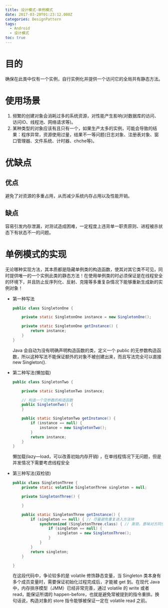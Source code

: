 ```yaml
---
title: 设计模式-单例模式
date: 2017-03-20T01:23:12.000Z
categories: DesignPattern
tags:
  - Android
  - 设计模式
toc: true
---
```


# 目的

  确保在此类中仅有一个实例，自行实例化并提供一个访问它的全局共有静态方法。

# 使用场景

1.  频繁的创建对象会消耗过多的系统资源，对性能产生影响(对数据库的访问、访问IO、线程池、网络请求等)。
2.  某种类型的对象应该有且只有一个，如果生产太多的实例，可能会导致的结果：程序异常，资源使用过量，结果不一等问题(日志对象、注册表对象、窗口管理器、文件系统、计时器、chche等)。
<!-- more -->

# 优缺点

## 优点

避免了对资源的多重占用，从而减少系统内存占用以及性能开销。

## 缺点

容易引发内存泄漏，对测试造成困难，一定程度上违背单一职责原则、进程被杀状态下有状态不一的问题。

# 单例模式的实现

无论哪种实现方法，其本质都是隐藏单例类的构造函数，使其对其它类不可见，同时提供唯一的一个实例此类的静态方法！在使用单例类的时必须保证是在线程安全的环境下，并且防止反序列化、反射、克隆等多重复杂情况下能够重新生成新的实例对象！

-   第一种写法

    ```Java
    public class SingletonOne {

        private static SingletonOne instance = new SingletonOne();

        private static SingletonOne getInstance() {
            return instance;
        }
    }
    ```

    Java 会自动为没有明确声明构造函数的类，定义一个 public 的无参数构造函数，所以这种写法不能保证额外的对象不被创建出来，而且写法完全可以直接new Singleton().

-   第二种写法(懒加载)

    ```Java
    public class SingletonTwo {

        private static SingletonTwo instance;

        // 构造一个空参数的构造函数
        public SingletonTwo() {
        }

        public static SingletonTwo getInstance() {
            if (instance == null) {
                instance = new SingletonTwo();
            }
            return instance;
        }
    }
    ```

    懒加载(lazy—load，可以改善初始内存开销) ，在单线程情况下无问题，但是并发情况下需要考虑线程安全

-   第三种写法(双检锁)

    ```Java
    public class SingletonThree {
        private static volatile SingletonThree singleton = null;

        private SingletonThree() {

        }

        public static SingletonThree getInstance() {
            if (singleton == null) { // 尽量避免重复进入方法块
                synchronized (SingletonThree.class) { // 类锁，意味对方同步类方法
                    if (singleton == null) {
                        singleton = new SingletonThree();
                    }
                }
            }
            return singleton;
        }

    }
    ```

    在这段代码中，争论较多的是 volatile 修饰静态变量，当 Singleton 类本身有多个成员变量时，需要保证初始化过程完成后，才能被 get 到。在现代 Java 中，内存排序模型（JMM）已经非常完善，通过 volatile 的 write 或者 read，能保证所谓的 happen-before，也就是避免常被提到的指令重排。换句话说，构造对象的 store 指令能够被保证一定在 volatile read 之前。
